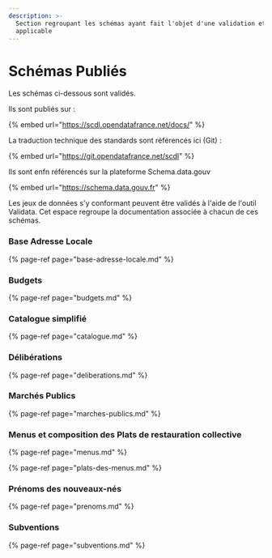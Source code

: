 ```yaml
---
description: >-
  Section regroupant les schémas ayant fait l'objet d'une validation et
  applicable
---
```


# Schémas Publiés

Les schémas ci-dessous sont validés. 

Ils sont publiés sur :

{% embed url="https://scdl.opendatafrance.net/docs/" %}

La traduction technique des standards sont référencés ici \(Git\) : 

{% embed url="https://git.opendatafrance.net/scdl" %}

Ils sont enfn référencés sur la plateforme Schema.data.gouv

{% embed url="https://schema.data.gouv.fr" %}

Les jeux de données s'y conformant peuvent être validés à l'aide de l'outil Validata. Cet espace regroupe la documentation associée à chacun de ces schémas.  

### Base Adresse Locale

{% page-ref page="base-adresse-locale.md" %}



### Budgets

{% page-ref page="budgets.md" %}



### Catalogue simplifié

{% page-ref page="catalogue.md" %}



### Délibérations

{% page-ref page="deliberations.md" %}



### Marchés Publics

{% page-ref page="marches-publics.md" %}



### Menus et composition des Plats de restauration collective

{% page-ref page="menus.md" %}

{% page-ref page="plats-des-menus.md" %}



### Prénoms des nouveaux-nés

{% page-ref page="prenoms.md" %}



### Subventions

{% page-ref page="subventions.md" %}





